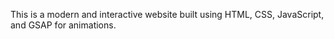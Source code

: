 This is a modern and interactive website built using HTML, CSS, JavaScript, and GSAP for animations.
